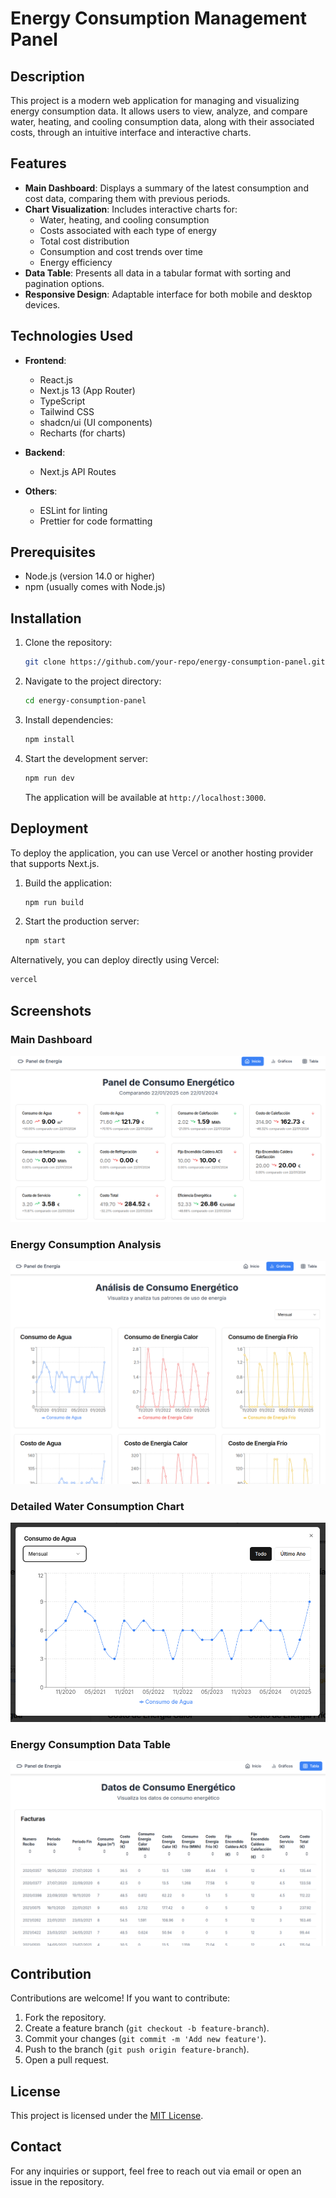 # Energy Consumption Management Panel

## Description

This project is a modern web application for managing and visualizing energy consumption data. It allows users to view, analyze, and compare water, heating, and cooling consumption data, along with their associated costs, through an intuitive interface and interactive charts.

## Features

- **Main Dashboard**: Displays a summary of the latest consumption and cost data, comparing them with previous periods.
- **Chart Visualization**: Includes interactive charts for:
    - Water, heating, and cooling consumption
    - Costs associated with each type of energy
    - Total cost distribution
    - Consumption and cost trends over time
    - Energy efficiency
- **Data Table**: Presents all data in a tabular format with sorting and pagination options.
- **Responsive Design**: Adaptable interface for both mobile and desktop devices.

## Technologies Used

- **Frontend**:
    - React.js
    - Next.js 13 (App Router)
    - TypeScript
    - Tailwind CSS
    - shadcn/ui (UI components)
    - Recharts (for charts)

- **Backend**:
    - Next.js API Routes

- **Others**:
    - ESLint for linting
    - Prettier for code formatting

## Prerequisites

- Node.js (version 14.0 or higher)
- npm (usually comes with Node.js)

## Installation

1. Clone the repository:
   ```bash
   git clone https://github.com/your-repo/energy-consumption-panel.git
   ```

2. Navigate to the project directory:
   ```bash
   cd energy-consumption-panel
   ```

3. Install dependencies:
   ```bash
   npm install
   ```

4. Start the development server:
   ```bash
   npm run dev
   ```

   The application will be available at `http://localhost:3000`.

## Deployment

To deploy the application, you can use Vercel or another hosting provider that supports Next.js.

1. Build the application:
   ```bash
   npm run build
   ```
2. Start the production server:
   ```bash
   npm start
   ```

Alternatively, you can deploy directly using Vercel:
   ```bash
   vercel
   ```

## Screenshots

### Main Dashboard
![Main Dashboard](images/_1.png)

### Energy Consumption Analysis
![Energy Consumption Analysis](images/_2.png)

### Detailed Water Consumption Chart
![Water Consumption Chart](images/_3.png)

### Energy Consumption Data Table
![Energy Consumption Data Table](images/_4.png)

## Contribution

Contributions are welcome! If you want to contribute:
1. Fork the repository.
2. Create a feature branch (`git checkout -b feature-branch`).
3. Commit your changes (`git commit -m 'Add new feature'`).
4. Push to the branch (`git push origin feature-branch`).
5. Open a pull request.

## License

This project is licensed under the [MIT License](LICENSE).

## Contact

For any inquiries or support, feel free to reach out via email or open an issue in the repository.

